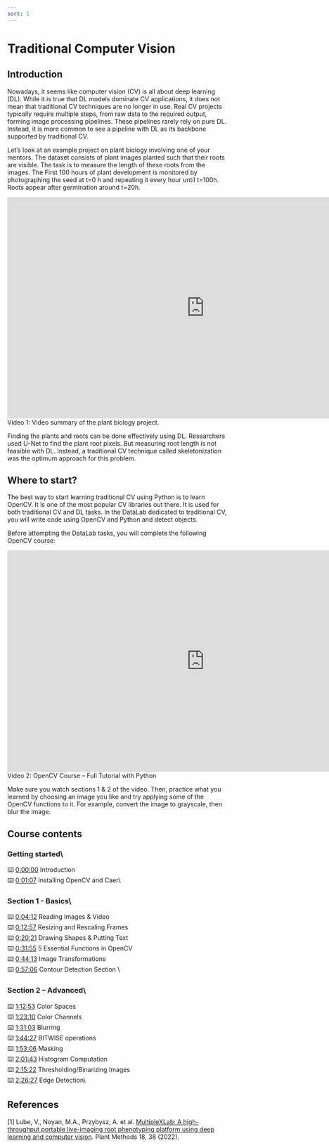 ```yaml
---
sort: 1
---
```


# Traditional Computer Vision

## Introduction

Nowadays, it seems like computer vision (CV) is all about deep learning (DL). While it is true that DL models dominate CV applications, it does not mean that traditional CV techniques are no longer in use. Real CV projects typically require multiple steps, from raw data to the required output, forming image processing pipelines. These pipelines rarely rely on pure DL. Instead, it is more common to see a pipeline with DL as its backbone supported by traditional CV.

Let’s look at an example project on plant biology involving one of your mentors. The dataset consists of plant images planted such that their roots are visible. The task is to measure the length of these roots from the images. The First 100 hours of plant development is monitored by photographing the seed at t=0 h and repeating it every hour until t=100h. Roots appear after germination around t=20h.

<iframe width="896" height="504" src="https://www.youtube-nocookie.com/embed/U_BoKRrSzqA" title="YouTube video player" frameborder="0" allow="accelerometer; autoplay; clipboard-write; encrypted-media; gyroscope; picture-in-picture" allowfullscreen></iframe>
Video 1: Video summary of the plant biology project.

Finding the plants and roots can be done effectively using DL. Researchers used U-Net to find the plant root pixels. But measuring root length is not feasible with DL. Instead, a traditional CV technique called skeletonization was the optimum approach for this problem.

## Where to start?

The best way to start learning traditional CV using Python is to learn OpenCV. It is one of the most popular CV libraries out there. It is used for both traditional CV and DL tasks. In the DataLab dedicated to traditional CV, you will write code using OpenCV and Python and detect objects.

Before attempting the DataLab tasks, you will complete the following OpenCV course:

<iframe width="896" height="504" src="https://www.youtube-nocookie.com/embed/oXlwWbU8l2o" title="YouTube video player" frameborder="0" allow="accelerometer; autoplay; clipboard-write; encrypted-media; gyroscope; picture-in-picture" allowfullscreen></iframe>
Video 2: OpenCV Course – Full Tutorial with Python

Make sure you watch sections 1 & 2 of the video. Then, practice what you learned by choosing an image you like and try applying some of the OpenCV functions to it. For example, convert the image to grayscale, then blur the image.

## Course contents

### Getting started\
⌨️ [0:00:00](https://www.youtube.com/watch?v=oXlwWbU8l2o&t=0s) Introduction\
⌨️ [0:01:07](https://www.youtube.com/watch?v=oXlwWbU8l2o&t=67s) Installing OpenCV and Caer\
### Section 1 - Basics\
⌨️ [0:04:12](https://www.youtube.com/watch?v=oXlwWbU8l2o&t=252s) Reading Images & Video\
⌨️ [0:12:57](https://www.youtube.com/watch?v=oXlwWbU8l2o&t=777s) Resizing and Rescaling Frames \
⌨️ [0:20:21](https://www.youtube.com/watch?v=oXlwWbU8l2o&t=1221s) Drawing Shapes & Putting Text\
⌨️ [0:31:55](https://www.youtube.com/watch?v=oXlwWbU8l2o&t=1915s) 5 Essential Functions in OpenCV \
⌨️ [0:44:13](https://www.youtube.com/watch?v=oXlwWbU8l2o&t=2653s) Image Transformations\
⌨️ [0:57:06](https://www.youtube.com/watch?v=oXlwWbU8l2o&t=3426s) Contour Detection Section \
### Section 2 – Advanced\
⌨️ [1:12:53](https://www.youtube.com/watch?v=oXlwWbU8l2o&t=4373s) Color Spaces \
⌨️ [1:23:10](https://www.youtube.com/watch?v=oXlwWbU8l2o&t=4990s) Color Channels \
⌨️ [1:31:03](https://www.youtube.com/watch?v=oXlwWbU8l2o&t=5463s) Blurring \
⌨️ [1:44:27](https://www.youtube.com/watch?v=oXlwWbU8l2o&t=6267s) BITWISE operations\
⌨️ [1:53:06](https://www.youtube.com/watch?v=oXlwWbU8l2o&t=6786s) Masking\
⌨️ [2:01:43](https://www.youtube.com/watch?v=oXlwWbU8l2o&t=7303s) Histogram Computation \
⌨️ [2:15:22](https://www.youtube.com/watch?v=oXlwWbU8l2o&t=8122s) Thresholding/Binarizing Images \
⌨️ [2:26:27](https://www.youtube.com/watch?v=oXlwWbU8l2o&t=8787s) Edge Detection\



## References

[1] Lube, V., Noyan, M.A., Przybysz, A. et al. [MultipleXLab: A high-throughput portable live-imaging root phenotyping platform using deep learning and computer vision](https://doi.org/10.1186/s13007-022-00864-4). Plant Methods 18, 38 (2022).
